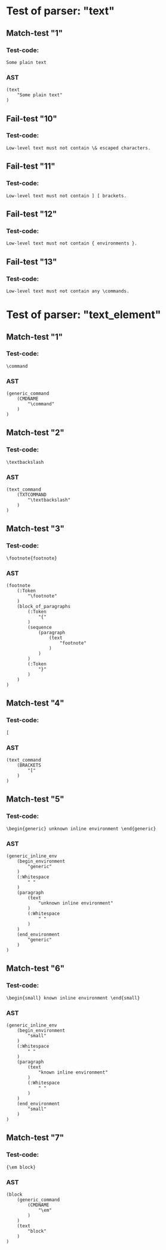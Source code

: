 

Test of parser: "text"
======================


Match-test "1"
--------------

### Test-code:
    Some plain text

### AST
    (text
        "Some plain text"
    )

Fail-test "10"
--------------

### Test-code:
    Low-level text must not contain \& escaped characters.

Fail-test "11"
--------------

### Test-code:
    Low-level text must not contain ] [ brackets.

Fail-test "12"
--------------

### Test-code:
    Low-level text must not contain { environments }.

Fail-test "13"
--------------

### Test-code:
    Low-level text must not contain any \commands.


Test of parser: "text_element"
==============================


Match-test "1"
--------------

### Test-code:
    \command

### AST
    (generic_command
        (CMDNAME
            "\command"
        )
    )

Match-test "2"
--------------

### Test-code:
    \textbackslash

### AST
    (text_command
        (TXTCOMMAND
            "\textbackslash"
        )
    )

Match-test "3"
--------------

### Test-code:
    \footnote{footnote}

### AST
    (footnote
        (:Token
            "\footnote"
        )
        (block_of_paragraphs
            (:Token
                "{"
            )
            (sequence
                (paragraph
                    (text
                        "footnote"
                    )
                )
            )
            (:Token
                "}"
            )
        )
    )

Match-test "4"
--------------

### Test-code:
    [

### AST
    (text_command
        (BRACKETS
            "["
        )
    )

Match-test "5"
--------------

### Test-code:
    \begin{generic} unknown inline environment \end{generic}

### AST
    (generic_inline_env
        (begin_environment
            "generic"
        )
        (:Whitespace
            " "
        )
        (paragraph
            (text
                "unknown inline environment"
            )
            (:Whitespace
                " "
            )
        )
        (end_environment
            "generic"
        )
    )

Match-test "6"
--------------

### Test-code:
    \begin{small} known inline environment \end{small}

### AST
    (generic_inline_env
        (begin_environment
            "small"
        )
        (:Whitespace
            " "
        )
        (paragraph
            (text
                "known inline environment"
            )
            (:Whitespace
                " "
            )
        )
        (end_environment
            "small"
        )
    )

Match-test "7"
--------------

### Test-code:
    {\em block}

### AST
    (block
        (generic_command
            (CMDNAME
                "\em"
            )
        )
        (text
            "block"
        )
    )